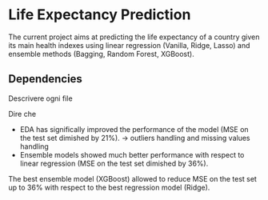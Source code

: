 # Life Expectancy Prediction

The current project aims at predicting the life expectancy of a country given its main health indexes using linear regression (Vanilla, Ridge, Lasso) and ensemble methods (Bagging, Random Forest, XGBoost). 


## Dependencies
Descrivere ogni file

Dire che


- EDA has significally improved the performance of the model (MSE on the test set dimished by 21%). -> outliers handling and missing values handling
- Ensemble models showed much better performance with respect to linear regression (MSE on the test set dimished by 36%).

The best ensemble model (XGBoost) allowed to reduce MSE on the test set up to 36% with respect to the best regression model (Ridge).


